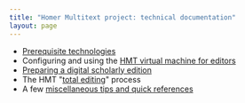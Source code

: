 ```yaml
---
title: "Homer Multitext project: technical documentation"
layout: page
---
```


- [Prerequisite technologies](tech)
- Configuring and using the [HMT virtual machine for editors](vm)
- [Preparing a digital scholarly edition](dse)
- The HMT "[total editing](totaled)" process
- A few [miscellaneous tips and quick references](tips)

